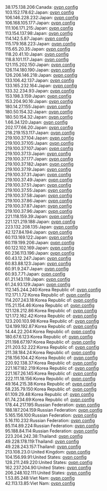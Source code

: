 38.175.138.206:Canada: [ovpn config](vpn/38_175_138_206.ovpn)  
103.152.178.62:Japan: [ovpn config](vpn/103_152_178_62.ovpn)  
106.146.228.232:Japan: [ovpn config](vpn/106_146_228_232.ovpn)  
106.168.105.177:Japan: [ovpn config](vpn/106_168_105_177.ovpn)  
111.106.171.215:Japan: [ovpn config](vpn/111_106_171_215.ovpn)  
113.154.137.98:Japan: [ovpn config](vpn/113_154_137_98.ovpn)  
114.142.5.87:Japan: [ovpn config](vpn/114_142_5_87.ovpn)  
115.179.168.223:Japan: [ovpn config](vpn/115_179_168_223.ovpn)  
115.65.20.35:Japan: [ovpn config](vpn/115_65_20_35.ovpn)  
118.20.41.10:Japan: [ovpn config](vpn/118_20_41_10.ovpn)  
118.8.101.117:Japan: [ovpn config](vpn/118_8_101_117.ovpn)  
121.115.202.150:Japan: [ovpn config](vpn/121_115_202_150.ovpn)  
126.114.180.190:Japan: [ovpn config](vpn/126_114_180_190.ovpn)  
126.206.146.218:Japan: [ovpn config](vpn/126_206_146_218.ovpn)  
133.106.42.137:Japan: [ovpn config](vpn/133_106_42_137.ovpn)  
133.165.232.164:Japan: [ovpn config](vpn/133_165_232_164.ovpn)  
133.32.234.93:Japan: [ovpn config](vpn/133_32_234_93.ovpn)  
153.198.3.159:Japan: [ovpn config](vpn/153_198_3_159.ovpn)  
153.204.90.16:Japan: [ovpn config](vpn/153_204_90_16.ovpn)  
180.14.27.155:Japan: [ovpn config](vpn/180_14_27_155.ovpn)  
180.50.154.32:Japan: [ovpn config](vpn/180_50_154_32.ovpn)  
180.50.154.32:Japan: [ovpn config](vpn/180_50_154_32.ovpn)  
1.66.34.120:Japan: [ovpn config](vpn/1_66_34_120.ovpn)  
202.177.66.20:Japan: [ovpn config](vpn/202_177_66_20.ovpn)  
218.219.153.117:Japan: [ovpn config](vpn/218_219_153_117.ovpn)  
219.100.37.104:Japan: [ovpn config](vpn/219_100_37_104.ovpn)  
219.100.37.105:Japan: [ovpn config](vpn/219_100_37_105.ovpn)  
219.100.37.107:Japan: [ovpn config](vpn/219_100_37_107.ovpn)  
219.100.37.13:Japan: [ovpn config](vpn/219_100_37_13.ovpn)  
219.100.37.177:Japan: [ovpn config](vpn/219_100_37_177.ovpn)  
219.100.37.182:Japan: [ovpn config](vpn/219_100_37_182.ovpn)  
219.100.37.19:Japan: [ovpn config](vpn/219_100_37_19.ovpn)  
219.100.37.31:Japan: [ovpn config](vpn/219_100_37_31.ovpn)  
219.100.37.49:Japan: [ovpn config](vpn/219_100_37_49.ovpn)  
219.100.37.51:Japan: [ovpn config](vpn/219_100_37_51.ovpn)  
219.100.37.55:Japan: [ovpn config](vpn/219_100_37_55.ovpn)  
219.100.37.58:Japan: [ovpn config](vpn/219_100_37_58.ovpn)  
219.100.37.86:Japan: [ovpn config](vpn/219_100_37_86.ovpn)  
219.100.37.87:Japan: [ovpn config](vpn/219_100_37_87.ovpn)  
219.100.37.96:Japan: [ovpn config](vpn/219_100_37_96.ovpn)  
221.118.159.39:Japan: [ovpn config](vpn/221_118_159_39.ovpn)  
221.121.219.188:Japan: [ovpn config](vpn/221_121_219_188.ovpn)  
223.132.208.135:Japan: [ovpn config](vpn/223_132_208_135.ovpn)  
42.127.84.194:Japan: [ovpn config](vpn/42_127_84_194.ovpn)  
60.113.169.122:Japan: [ovpn config](vpn/60_113_169_122.ovpn)  
60.119.199.206:Japan: [ovpn config](vpn/60_119_199_206.ovpn)  
60.122.102.169:Japan: [ovpn config](vpn/60_122_102_169.ovpn)  
60.236.113.196:Japan: [ovpn config](vpn/60_236_113_196.ovpn)  
60.43.12.247:Japan: [ovpn config](vpn/60_43_12_247.ovpn)  
60.83.88.123:Japan: [ovpn config](vpn/60_83_88_123.ovpn)  
60.91.9.247:Japan: [ovpn config](vpn/60_91_9_247.ovpn)  
60.93.7.71:Japan: [ovpn config](vpn/60_93_7_71.ovpn)  
61.21.143.118:Japan: [ovpn config](vpn/61_21_143_118.ovpn)  
61.24.93.129:Japan: [ovpn config](vpn/61_24_93_129.ovpn)  
112.145.244.240:Korea Republic of: [ovpn config](vpn/112_145_244_240.ovpn)  
112.171.1.72:Korea Republic of: [ovpn config](vpn/112_171_1_72.ovpn)  
114.207.243.18:Korea Republic of: [ovpn config](vpn/114_207_243_18.ovpn)  
115.21.154.46:Korea Republic of: [ovpn config](vpn/115_21_154_46.ovpn)  
121.128.212.86:Korea Republic of: [ovpn config](vpn/121_128_212_86.ovpn)  
121.172.162.42:Korea Republic of: [ovpn config](vpn/121_172_162_42.ovpn)  
123.200.103.98:Korea Republic of: [ovpn config](vpn/123_200_103_98.ovpn)  
124.199.192.87:Korea Republic of: [ovpn config](vpn/124_199_192_87.ovpn)  
14.44.22.204:Korea Republic of: [ovpn config](vpn/14_44_22_204.ovpn)  
180.67.6.123:Korea Republic of: [ovpn config](vpn/180_67_6_123.ovpn)  
211.198.67.197:Korea Republic of: [ovpn config](vpn/211_198_67_197.ovpn)  
211.203.52.222:Korea Republic of: [ovpn config](vpn/211_203_52_222.ovpn)  
211.38.184.24:Korea Republic of: [ovpn config](vpn/211_38_184_24.ovpn)  
218.156.104.42:Korea Republic of: [ovpn config](vpn/218_156_104_42.ovpn)  
220.92.138.37:Korea Republic of: [ovpn config](vpn/220_92_138_37.ovpn)  
221.167.182.219:Korea Republic of: [ovpn config](vpn/221_167_182_219.ovpn)  
221.167.26.145:Korea Republic of: [ovpn config](vpn/221_167_26_145.ovpn)  
222.111.18.156:Korea Republic of: [ovpn config](vpn/222_111_18_156.ovpn)  
49.164.215.38:Korea Republic of: [ovpn config](vpn/49_164_215_38.ovpn)  
58.235.79.150:Korea Republic of: [ovpn config](vpn/58_235_79_150.ovpn)  
61.109.29.48:Korea Republic of: [ovpn config](vpn/61_109_29_48.ovpn)  
61.74.234.69:Korea Republic of: [ovpn config](vpn/61_74_234_69.ovpn)  
178.44.217.195:Russian Federation: [ovpn config](vpn/178_44_217_195.ovpn)  
188.187.204.159:Russian Federation: [ovpn config](vpn/188_187_204_159.ovpn)  
5.165.156.100:Russian Federation: [ovpn config](vpn/5_165_156_100.ovpn)  
5.16.110.232:Russian Federation: [ovpn config](vpn/5_16_110_232.ovpn)  
85.114.89.224:Russian Federation: [ovpn config](vpn/85_114_89_224.ovpn)  
95.188.84.114:Russian Federation: [ovpn config](vpn/95_188_84_114.ovpn)  
223.204.242.38:Thailand: [ovpn config](vpn/223_204_242_38.ovpn)  
49.228.178.119:Thailand: [ovpn config](vpn/49_228_178_119.ovpn)  
49.228.243.157:Thailand: [ovpn config](vpn/49_228_243_157.ovpn)  
213.108.23.0:United Kingdom: [ovpn config](vpn/213_108_23_0.ovpn)  
104.156.99.91:United States: [ovpn config](vpn/104_156_99_91.ovpn)  
128.211.249.220:United States: [ovpn config](vpn/128_211_249_220.ovpn)  
162.237.204.90:United States: [ovpn config](vpn/162_237_204_90.ovpn)  
206.248.102.111:United States: [ovpn config](vpn/206_248_102_111.ovpn)  
1.53.85.248:Viet Nam: [ovpn config](vpn/1_53_85_248.ovpn)  
42.113.13.85:Viet Nam: [ovpn config](vpn/42_113_13_85.ovpn)  

